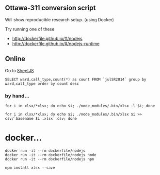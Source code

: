 ## Ottawa-311 conversion script 

Will show reproducible research setup. (using Docker)

Try running one of these

* http://dockerfile.github.io/#/nodejs
* http://dockerfile.github.io/#/nodejs-runtime

## Online
Go to [SheetJS](http://sheetjs.com/sexql/)

    SELECT ward,call_type,count(*) as count FROM `julSR2014` group by ward,call_type order by count desc

### by hand...

    for i in xlsx/*xlsx; do echo $i; ./node_modules/.bin/xlsx -l $i; done

    for i in xlsx/*xlsx; do echo $i; ./node_modules/.bin/xlsx $i >> csv/`basename $i .xlsx`.csv; done

# docker...

    docker run -it --rm dockerfile/nodejs
    docker run -it --rm dockerfile/nodejs node
    docker run -it --rm dockerfile/nodejs npn

    npm install xlsx --save